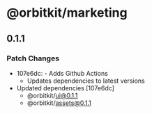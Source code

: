 # @orbitkit/marketing

## 0.1.1

### Patch Changes

- 107e6dc: - Adds Github Actions
  - Updates dependencies to latest versions
- Updated dependencies [107e6dc]
  - @orbitkit/ui@0.1.1
  - @orbitkit/assets@0.1.1
